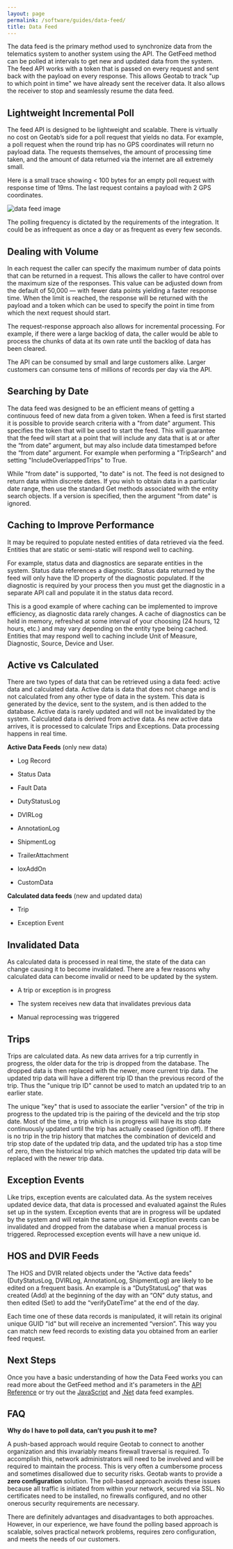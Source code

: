 ```yaml
---
layout: page
permalink: /software/guides/data-feed/
title: Data Feed
---
```

The data feed is the primary method used to synchronize data from the telematics system to another system using the API. The GetFeed method can be polled at intervals to get new and updated data from the system. The feed API works with a token that is passed on every request and sent back with the payload on every response. This allows Geotab to track "up to which point in time" we have already sent the receiver data. It also allows the receiver to stop and seamlessly resume the data feed.

## Lightweight Incremental Poll

The feed API is designed to be lightweight and scalable. There is virtually no cost on Geotab’s side for a poll request that yields no data. For example, a poll request when the round trip has no GPS coordinates will return no payload data. The requests themselves, the amount of processing time taken, and the amount of data returned via the internet are all extremely small.

Here is a small trace showing < 100 bytes for an empty poll request with response time of 19ms. The last request contains a payload with 2 GPS coordinates.

![data feed image]({{site.baseurl}}/software/guides/data-feed_0.png)

The polling frequency is dictated by the requirements of the integration. It could be as infrequent as once a day or as frequent as every few seconds.

## Dealing with Volume

In each request the caller can specify the maximum number of data points that can be returned in a request. This allows the caller to have control over the maximum size of the responses. This value can be adjusted down from the default of 50,000 — with fewer data points yielding a faster response time. When the limit is reached, the response will be returned with the payload and a token which can be used to specify the point in time from which the next request should start.

The request-response approach also allows for incremental processing. For example, if there were a large backlog of data, the caller would be able to process the chunks of data at its own rate until the backlog of data has been cleared.

The API can be consumed by small and large customers alike. Larger customers can consume tens of millions of records per day via the API.

## Searching by Date

The data feed was designed to be an efficient means of getting a continuous feed of new data from a given token. When a feed is first started it is possible to provide search criteria with a "from date" argument. This specifies the token that will be used to start the feed. This will guarantee that the feed will start at a point that will include any data that is at or after the “from date” argument, but may also include data timestamped before the “from date” argument. For example when performing a "TripSearch" and setting "IncludeOverlappedTrips" to True.

While "from date" is supported, "to date" is not. The feed is not designed to return data within discrete dates. If you wish to obtain data in a particular date range, then use the standard Get methods associated with the entity search objects. If a version is specified, then the argument "from date" is ignored.

## Caching to Improve Performance

It may be required to populate nested entities of data retrieved via the feed. Entities that are static or semi-static will respond well to caching.

For example, status data and diagnostics are separate entities in the system. Status data references a diagnostic. Status data returned by the feed will only have the ID property of the diagnostic populated. If the diagnostic is required by your process then you must get the diagnostic in a separate API call and populate it in the status data record.

This is a good example of where caching can be implemented to improve efficiency, as diagnostic data rarely changes. A cache of diagnostics can be held in memory, refreshed at some interval of your choosing (24 hours, 12 hours, etc.) and may vary depending on the entity type being cached. Entities that may respond well to caching include Unit of Measure, Diagnostic, Source, Device and User.

## Active vs Calculated

There are two types of data that can be retrieved using a data feed: active data and calculated data. Active data is data that does not change and is not calculated from any other type of data in the system. This data is generated by the device, sent to the system, and is then added to the database. Active data is rarely updated and will not be invalidated by the system. Calculated data is derived from active data. As new active data arrives, it is processed to calculate Trips and Exceptions. Data processing happens in real time.

**Active Data Feeds** (only new data)

* Log Record

* Status Data

* Fault Data

* DutyStatusLog

* DVIRLog

* AnnotationLog

* ShipmentLog

* TrailerAttachment

* IoxAddOn

* CustomData

**Calculated data feeds** (new and updated data)

* Trip

* Exception Event

## Invalidated Data

As calculated data is processed in real time, the state of the data can change causing it to become invalidated. There are a few reasons why calculated data can become invalid or need to be updated by the system.

* A trip or exception is in progress

* The system receives new data that invalidates previous data

* Manual reprocessing was triggered

## Trips

Trips are calculated data. As new data arrives for a trip currently in progress, the older data for the trip is dropped from the database. The dropped data is then replaced with the newer, more current trip data. The updated trip data will have a different trip ID than the previous record of the trip. Thus the "unique trip ID" cannot be used to match an updated trip to an earlier state.

The unique "key" that is used to associate the earlier "version" of the trip in progress to the updated trip is the pairing of the deviceId and the trip stop date. Most of the time, a trip which is in progress will have its stop date continuously updated until the trip has actually ceased (ignition off). If there is no trip in the trip history that matches the combination of deviceId and trip stop date of the updated trip data, and the updated trip has a stop time of zero, then the historical trip which matches the updated trip data will be replaced with the newer trip data.

## Exception Events

Like trips, exception events are calculated data. As the system receives updated device data, that data is processed and evaluated against the Rules set up in the system. Exception events that are in progress will be updated by the system and will retain the same unique id. Exception events can be invalidated and dropped from the database when a manual process is triggered. Reprocessed exception events will have a new unique id.

## HOS and DVIR Feeds

The HOS and DVIR related objects under the "Active data feeds" (DutyStatusLog, DVIRLog, AnnotationLog, ShipmentLog) are likely to be edited on a frequent basis. An example is a “DutyStatusLog” that was created (Add) at the beginning of the day with an “ON” duty status, and then edited (Set) to add the “verifyDateTime” at the end of the day.

Each time one of these data records is manipulated, it will retain its original unique GUID "Id" but will receive an incremented “version”. This way you can match new feed records to existing data you obtained from an earlier feed request.

## Next Steps
Once you have a basic understanding of how the Data Feed works you can read more about the GetFeed method and it's parameters in the [API Reference](../../api/reference/#M:Geotab.Checkmate.Database.DataStore.GetFeed1) or try out the [JavaScript](../../js-samples/#data-feed) and [.Net](https://github.com/Geotab/sdk-dotnet-samples/tree/master/DataFeed) data feed examples.

## FAQ

**Why do I have to poll data, can’t you push it to me?**

A push-based approach would require Geotab to connect to another organization and this invariably means firewall traversal is required. To accomplish this, network administrators will need to be involved and will be required to maintain the process. This is very often a cumbersome process and sometimes disallowed due to security risks. Geotab wants to provide a **zero configuration** solution. The poll-based approach avoids these issues because all traffic is initiated from within your network, secured via SSL. No certificates need to be installed, no firewalls configured, and no other onerous security requirements are necessary.

There are definitely advantages and disadvantages to both approaches. However, in our experience, we have found the polling based approach is scalable, solves practical network problems, requires zero configuration, and meets the needs of our customers.
